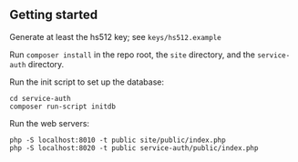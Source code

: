 ## Getting started

Generate at least the hs512 key; see `keys/hs512.example`

Run `composer install` in the repo root, the `site` directory, and the `service-auth` directory.

Run the init script to set up the database:

```
cd service-auth
composer run-script initdb
```

Run the web servers:

```
php -S localhost:8010 -t public site/public/index.php
php -S localhost:8020 -t public service-auth/public/index.php
```
